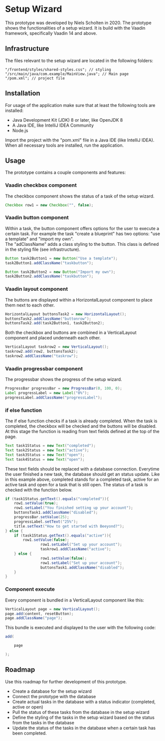 # Setup Wizard

This prototype was developed by Niels Scholten in 2020. The prototype shows the functionalities of a setup wizard. It is build with the Vaadin framework, specifically Vaadin 14 and above. 

## Infrastructure

The files relevant to the setup wizard are located in the following folders:

```location
"/frontend/styles/shared-styles.css"; // styling
"/src/main/java/com.example/MainView.java"; // Main page
"/pom.xml"; // project file
```

## Installation
For usage of the application make sure that at least the following tools are installed:
- Java Development Kit (JDK) 8 or later, like OpenJDK 8
- A Java IDE, like IntelliJ IDEA Community
- Node.js

Import the project with the "pom.xml" file in a Java IDE (like IntelliJ IDEA). When all necessary tools are installed, run the application.

## Usage 
The prototype contains a couple components and features: 

### Vaadin checkbox component
The checkbox component shows the status of a task of the setup wizard.

```java
Checkbox row1 = new Checkbox("", false);
```

### Vaadin button component
Within a task, the button component offers options for the user to execute a certain task. For example the task "create a blueprint" has two options: "use a template" and "import my own".  
The "adClassName" adds a class styling to the button. This class is defined in the styling file (see infrastructure).

```java
Button task2Button1 = new Button("Use a template");
task2Button1.addClassName("taskbutton");

Button task2Button2 = new Button("Import my own");
task2Button2.addClassName("taskbutton");
```

### Vaadin layout component
The buttons are displayed within a HorizontalLayout component to place them next to each other. 

```java
HorizontalLayout buttonsTask2 = new HorizontalLayout();
buttonsTask2.addClassName("buttonrow");
buttonsTask2.add(task2Button1, task2Button2);
```

Both the checkbox and buttons are combined in a VerticalLayout component and placed underneath each other. 

```java
VerticalLayout taskrow2 = new VerticalLayout();
taskrow2.add(row2, buttonsTask2);
taskrow2.addClassName("taskrow");
```

### Vaadin progressbar component
The progressbar shows the progress of the setup wizard.

```java
ProgressBar progressBar = new ProgressBar(0, 100, 0);
Label progressLabel = new Label("0%");
progressLabel.addClassName("progressLabel");
```

### if else function
The if else function checks if a task is already completed. When the task is completed, the checkbox will be checked and the buttons will be disabled. At this stage the function is reading from text fields defined at the top of the page. 

```java
Text task1Status = new Text("completed");
Text task2Status = new Text("active");
Text task3Status = new Text("open");
Text task4Status = new Text("open");
```

These text fields should be replaced with a database connection. Everytime the user finished a new task, the database should get an status update. Like in this example above, completed stands for a completed task, active for an active task and open for a task that is still open. The status of a task is checked with the function below. 

```java
if (task1Status.getText().equals("completed")){
	row1.setValue(true);
	row1.setLabel("You finished setting up your account");
	buttonsTask1.addClassName("disabled");
	progressBar.setValue(25);
	progressLabel.setText("25%");
	title.setText("How to get started with Beeyond?");
} else {
	if (task1Status.getText().equals("active")){
		row1.setValue(false);
                row1.setLabel("Set up your account");
                taskrow1.addClassName("active");
	} else {
                row1.setValue(false);
                row1.setLabel("Set up your account");
                buttonsTask1.addClassName("disabled");
	}
}
```

### Component execute
Every component is bundled in a VerticalLayout component like this:

```java
VerticalLayout page = new VerticalLayout();
page.add(content, resetButton);
page.addClassName("page");
```

This bundle is executed and displayed to the user with the following code: 

```java
add(

    page

);
```

## Roadmap
Use this roadmap for further development of this prototype. 

- Create a database for the setup wizard
- Connect the prototype with the database
- Create actual tasks in the database with a status indicator (completed, active or open)
- Pull the status of these tasks from the database in the setup wizard
- Define the styling of the tasks in the setup wizard based on the status from the tasks in the database
- Update the status of the tasks in the database when a certain task has been completed. 